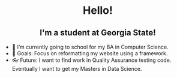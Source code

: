 <h1 align="center">Hello!</h1>

<h2 align="center">I'm a student at Georgia State!</h2>

- 🌱 I’m currently going to school for my BA in Computer Science.
- 🥅 Goals: Focus on reformatting my website using a framework.
- 👓 Future: I want to find work in Quality Assurance testing code. Eventually I want to get my Masters in Data Science.
